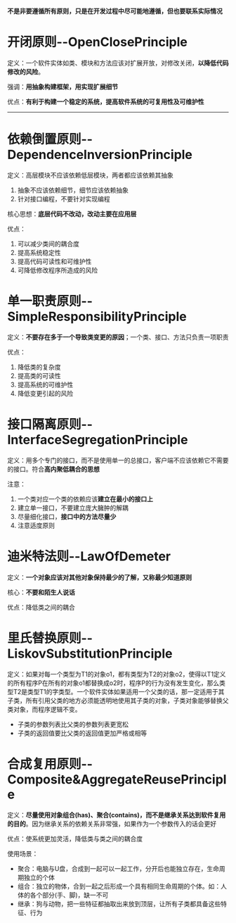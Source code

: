 **不是非要遵循所有原则，只是在开发过程中尽可能地遵循，但也要联系实际情况**

# 开闭原则--OpenClosePrinciple

定义：一个软件实体如类、模块和方法应该对扩展开放，对修改关闭，**以降低代码修改的风险**。

强调：**用抽象构建框架，用实现扩展细节**

优点：**有利于构建一个稳定的系统，提高软件系统的可复用性及可维护性**

---

# 依赖倒置原则--DependenceInversionPrinciple

定义：高层模块不应该依赖低层模块，两者都应该依赖其抽象

1. 抽象不应该依赖细节，细节应该依赖抽象
2. 针对接口编程，不要针对实现编程

核心思想：**底层代码不改动，改动主要在应用层**

优点：

1. 可以减少类间的耦合度
2. 提高系统稳定性
3. 提高代码可读性和可维护性
4. 可降低修改程序所造成的风险

# 单一职责原则--SimpleResponsibilityPrinciple

定义：**不要存在多于一个导致类变更的原因**；一个类、接口、方法只负责一项职责

优点：

1. 降低类的复杂度
2. 提高类的可读性
3. 提高系统的可维护性
4. 降低变更引起的风险

# 接口隔离原则--InterfaceSegregationPrinciple

定义：用多个专门的接口，而不是使用单一的总接口，客户端不应该依赖它不需要的接口。符合**高内聚低耦合的思想**

注意：

1. 一个类对应一个类的依赖应该**建立在最小的接口上**
2. 建立单一接口，不要建立庞大臃肿的解耦
3. 尽量细化接口，**接口中的方法尽量少**
4. 注意适度原则

# 迪米特法则--LawOfDemeter

定义：**一个对象应该对其他对象保持最少的了解，又称最少知道原则**

核心：**不要和陌生人说话**

优点：降低类之间的耦合

# 里氏替换原则--LiskovSubstitutionPrinciple

定义：如果对每一个类型为T1的对象o1，都有类型为T2的对象o2，使得以T1定义的所有程序P在所有的对象o1都替换成o2时，程序P的行为没有发生变化，那么类型T2是类型T1的字类型。一个软件实体如果适用一个父类的话，那一定适用于其子类，所有引用父类的地方必须能透明地使用其子类的对象，子类对象能够替换父类对象，而程序逻辑不变。

- 子类的参数列表比父类的参数列表更宽松
- 子类的返回值要比父类的返回值更加严格或相等

# 合成复用原则--Composite&AggregateReusePrinciple

定义：**尽量使用对象组合(has)、聚合(contains)，而不是继承关系达到软件复用的目的**。因为继承关系的依赖关系非常强，如果作为一个参数传入的话会更好

优点：使系统更加灵活，降低类与类之间的耦合度

使用场景：

- 聚合：电脑与U盘，合成到一起可以一起工作，分开后也能独立存在，生命周期独立的个体
- 组合：独立的物体，合到一起之后形成一个具有相同生命周期的个体。如：人体的各个部分(手、脚)，缺一不可
- 继承：狗与动物，把一些特征都抽取出来放到顶层，让所有子类都具备这些特征、行为